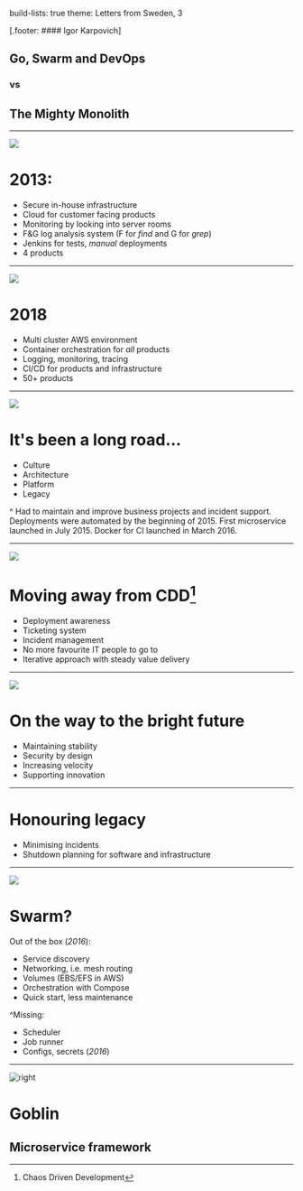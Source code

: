 build-lists: true
theme: Letters from Sweden, 3

[.footer: #### Igor Karpovich]

## Go, Swarm and DevOps
### vs
## The Mighty Monolith

---

![](servers.jpg)

# 2013:

- Secure in-house infrastructure
- Cloud for customer facing products
- Monitoring by looking into server rooms
- F&G log analysis system (F for *find* and G for *grep*)
- Jenkins for tests, *manual* deployments
- 4 products

---

![](warp.png)

# 2018

- Multi cluster AWS environment
- Container orchestration for *all* products
- Logging, monitoring, tracing
- CI/CD for products and infrastructure
- 50+ products

---

![](enterprise.jpg)

# It's been a long road...

- Culture
- Architecture
- Platform
- Legacy

^ Had to maintain and improve business projects and incident support.
Deployments were automated by the beginning of 2015.
First microservice launched in July 2015.
Docker for CI launched in March 2016.

<!--
Full timeline:
Core product started October 2009
--- First micro service started July 2015
Swarm 1.0 November 3 2015
Helm February 23 2016
—- Docker launched for CI March 2016
K8s 1.2 March 16 2016
—- legacy swarm live June 2016
K8s 1.3 July 1 2016
Minikube July 11 2016
Swarm Mode July 28 2016
Kops September 8 2016
K8s 1.4 September 26 2016
—- swarm live December 2016
​
-->

---

![](bang.jpg)

# Moving away from CDD[^*]

[^*]: Chaos Driven Development

- Deployment awareness
- Ticketing system
- Incident management
- No more favourite IT people to go to
- Iterative approach with steady value delivery

---

![](soyuz.jpg)

# On the way to the bright future

- Maintaining stability
- Security by design
- Increasing velocity
- Supporting innovation

---

# Honouring legacy

- Minimising incidents
- Shutdown planning for software and infrastructure


---

![](swarm.jpg)

# Swarm?

Out of the box (*2016*):

- Service discovery
- Networking, i.e. mesh routing
- Volumes (EBS/EFS in AWS)
- Orchestration with Compose
- Quick start, less maintenance

^Missing:
- Scheduler
- Job runner
- Configs, secrets (*2016*)

---

![right](goblin.png)

# Goblin

## Microservice framework
